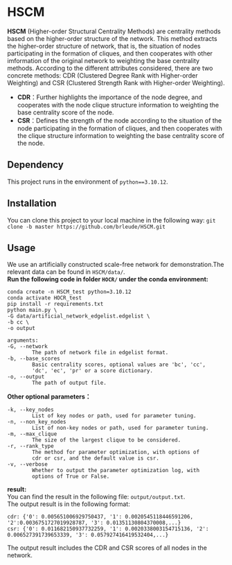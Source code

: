 # HSCM
**HSCM** (Higher-order Structural Centrality Methods) are centrality methods based on the higher-order structure of the network. This method extracts the higher-order structure of network, that is, the situation of nodes participating in the formation of cliques, and then cooperates with other imformation of the original network to weighting the base centrality methods. According to the different attributes considered, there are two concrete methods: CDR (Clustered Degree Rank with Higher-order Weighting) and CSR (Clustered Strength Rank with Higher-order Weighting).  
- **CDR**：Further highlights the importance of the node degree, and cooperates with the node clique structure information to weighting the base centrality score of the node.  
- **CSR**：Defines the strength of the node according to the situation of the node participating in the formation of cliques, and then cooperates with the clique structure information to weighting the base centrality score of the node.
## Dependency
This project runs in the environment of `python==3.10.12`.
## Installation
You can clone this project to your local machine in the following way:
`git clone -b master https://github.com/brleude/HSCM.git`
## Usage
We use an artificially constructed scale-free network for demonstration.The relevant data can be found in `HSCM/data/`.<br>**Run the following code in folder `HOCR/`  under the conda environment:**

```
conda create -n HSCM_test python=3.10.12
conda activate HOCR_test
pip install -r requirements.txt
python main.py \
-G data/artificial_network_edgelist.edgelist \
-b cc \
-o output

arguments:
-G, --network
		The path of network file in edgelist format.
-b, --base_scores
		Basic centrality scores, optional values are 'bc', 'cc',
		'dc', 'ec', 'pr' or a score dictionary.
-o, --output
		The path of output file.
```
**Other optional parameters：**
```
-k, --key_nodes
		List of key nodes or path, used for parameter tuning.
-n, --non_key_nodes
		List of non-key nodes or path, used for parameter tuning.
-m, --max_clique
		The size of the largest clique to be considered.
-r, --rank_type
		The method for parameter optimization, with options of
		cdr or csr, and the default value is csr.
-v, --verbose
		Whether to output the parameter optimization log, with
		options of True or False.

```
**result:** <br>You can find the result in the following file:
`output/output.txt`.<br>The output result is in the following format:
```
cdr: {'0': 0.005651006929750437, '1': 0.0020545118446591206, '2':0.0036751727019928787, '3': 0.01351130804370008,...}
csr: {'0': 0.011682150937732259, '1': 0.0020338003154715136, '2': 0.006527391739653339, '3': 0.057927416419532404,...}
```
The output result includes the CDR and CSR scores of all nodes in the network.

